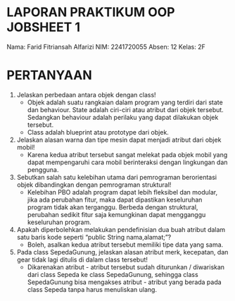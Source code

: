 # LAPORAN PRAKTIKUM OOP JOBSHEET 1

Nama: Farid Fitriansah Alfarizi
NIM: 2241720055
Absen: 12
Kelas: 2F

# PERTANYAAN

1. Jelaskan perbedaan antara objek dengan class!
   - Objek adalah suatu rangkaian dalam program yang terdiri dari state dan behaviour. State adalah ciri-ciri atau atribut dari objek tersebut. Sedangkan behaviour adalah perilaku yang dapat dilakukan objek tersebut.
   - Class adalah blueprint atau prototype dari objek.
2. Jelaskan alasan warna dan tipe mesin dapat menjadi atribut dari objek mobil!
   - Karena kedua atribut tersebut sangat melekat pada objek mobil yang dapat mempengaruhi cara mobil berinteraksi dengan lingkungan dan pengguna.
3. Sebutkan salah satu kelebihan utama dari pemrograman berorientasi objek dibandingkan
   dengan pemrograman struktural!
   - Kelebihan PBO adalah program dapat lebih fleksibel dan modular, jika ada perubahan fitur, maka dapat dipastikan keseluruhan program tidak akan terganggu. Berbeda dengan struktural, perubahan sedikit fitur saja kemungkinan dapat mengganggu keseluruhan program.
4. Apakah diperbolehkan melakukan pendefinisian dua buah atribut dalam satu baris kode seperti
   “public String nama,alamat;”?
   - Boleh, asalkan kedua atribut tersebut memiliki tipe data yang sama.
5. Pada class SepedaGunung, jelaskan alasan atribut merk, kecepatan, dan gear tidak lagi ditulis di
   dalam class tersebut!
   - Dikarenakan atribut - atribut tersebut sudah diturunkan / diwariskan dari class Sepeda ke class SepedaGunung, sehingga class SepedaGunung bisa mengakses atribut - atribut yang berada pada class Sepeda tanpa harus menuliskan ulang.
